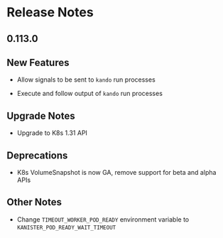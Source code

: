 # Release Notes

## 0.113.0

## New Features

<!-- releasenotes/notes/pre-release-0.113.0-6e4df1d2b04b3ca7.yaml @ b'87d60c9fe176b41de90db976810ffb72e45c6f2f' -->
* Allow signals to be sent to `kando` run processes

<!-- releasenotes/notes/pre-release-0.113.0-6e4df1d2b04b3ca7.yaml @ b'87d60c9fe176b41de90db976810ffb72e45c6f2f' -->
* Execute and follow output of `kando` run processes

## Upgrade Notes

<!-- releasenotes/notes/pre-release-0.113.0-6e4df1d2b04b3ca7.yaml @ b'87d60c9fe176b41de90db976810ffb72e45c6f2f' -->
* Upgrade to K8s 1.31 API

## Deprecations

<!-- releasenotes/notes/pre-release-0.113.0-6e4df1d2b04b3ca7.yaml @ b'87d60c9fe176b41de90db976810ffb72e45c6f2f' -->
* K8s VolumeSnapshot is now GA, remove support for beta and alpha APIs

## Other Notes

<!-- releasenotes/notes/pre-release-0.113.0-6e4df1d2b04b3ca7.yaml @ b'87d60c9fe176b41de90db976810ffb72e45c6f2f' -->
* Change `TIMEOUT_WORKER_POD_READY` environment variable to `KANISTER_POD_READY_WAIT_TIMEOUT`
